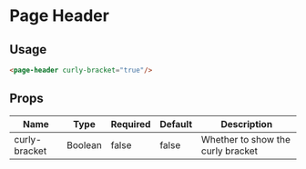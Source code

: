 # Page Header

## Usage

```html
<page-header curly-bracket="true"/>
```

## Props

| Name | Type | Required | Default | Description |
| --- | --- | --- | --- | --- |
| curly-bracket | Boolean | false | false | Whether to show the curly bracket |
